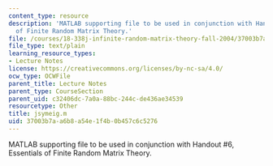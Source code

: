 ```yaml
---
content_type: resource
description: 'MATLAB supporting file to be used in conjunction with Handout #6, Essentials
  of Finite Random Matrix Theory.'
file: /courses/18-338j-infinite-random-matrix-theory-fall-2004/37003b7aa6b8a54e1f4b0b457c6c5276_jsymeig.m
file_type: text/plain
learning_resource_types:
- Lecture Notes
license: https://creativecommons.org/licenses/by-nc-sa/4.0/
ocw_type: OCWFile
parent_title: Lecture Notes
parent_type: CourseSection
parent_uid: c32406dc-7a0a-88bc-244c-de436ae34539
resourcetype: Other
title: jsymeig.m
uid: 37003b7a-a6b8-a54e-1f4b-0b457c6c5276
---
```

MATLAB supporting file to be used in conjunction with Handout #6, Essentials of Finite Random Matrix Theory.